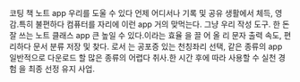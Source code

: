 코팅 책 노트 app 우리를 도울 수 있다 언제 어디서나 기록 및 공유 생활에서 체득, 영감.특히 불편하다 컴퓨터를 자리에 이런 app 거의 맞먹는다. 그냥 우리 작성 도구.
한 돈 잘 쓰는 노트 클래스 app 큰 높일 수 있다.이라는 효율 을 끌 어 올 리 문자 출력 속도, 편리하다 문서 분류 저장 및 찾다.
로서 는 공포증 있는 천칭좌리 선택, 같은 종류의 app 일반적으로 다운로드 할 많은 종류의 어렵다 취사.한 시간 후에 따라 사용할 수 실천 경험 을 최종 선정 유지 사업.
